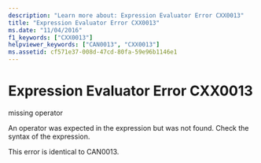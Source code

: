 ```yaml
---
description: "Learn more about: Expression Evaluator Error CXX0013"
title: "Expression Evaluator Error CXX0013"
ms.date: "11/04/2016"
f1_keywords: ["CXX0013"]
helpviewer_keywords: ["CAN0013", "CXX0013"]
ms.assetid: cf571e37-008d-47cd-80fa-59e96b1146e1
---
```

# Expression Evaluator Error CXX0013

missing operator

An operator was expected in the expression but was not found. Check the syntax of the expression.

This error is identical to CAN0013.
